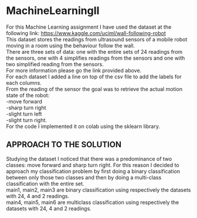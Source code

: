 # MachineLearningII
For this Machine Learning assignment I have used the dataset at the following link: https://www.kaggle.com/uciml/wall-following-robot  
This dataset stores the readings from ultrasound sensors of a mobile robot moving in a room using the behaviour follow the wall.  
There are three sets of data: one with the entire sets of 24 readings from the sensors, one with 4 simplifies readings from the sensors and one with two simplified reading from the sensors.  
For more information please go the link provided above.   
For each dataset I added a line on top of the csv file to add the labels for each columns.  
From the reading of the sensor the goal was to retrieve the actual motion state of the robot:  
-move forward  
-sharp turn right  
-slight turn left  
-slight turn right.  
For the code I implemented it on colab using the sklearn library.  
## APPROACH TO THE SOLUTION
Studying the dataset I noticed that there was a predominance of two classes: move forward and sharp turn right. For this reason I decided to approach my classification problem by first doing a binary classification between only those two classes and then by doing a multi-class classification with the entire set.  
main1, main2, main3 are binary classification using respectively the datasets with 24, 4 and 2 readings.  
main4, main5, main6 are multiclass classification using respectively the datasets with 24, 4 and 2 readings.
